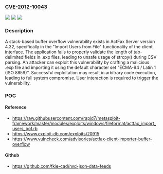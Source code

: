 ### [CVE-2012-10043](https://cve.mitre.org/cgi-bin/cvename.cgi?name=CVE-2012-10043)
![](https://img.shields.io/static/v1?label=Product&message=Server&color=blue)
![](https://img.shields.io/static/v1?label=Version&message=4.32%20&color=brightgreen)
![](https://img.shields.io/static/v1?label=Vulnerability&message=CWE-121%20Stack-based%20Buffer%20Overflow&color=brightgreen)

### Description

A stack-based buffer overflow vulnerability exists in ActFax Server version 4.32, specifically in the "Import Users from File" functionality of the client interface. The application fails to properly validate the length of tab-delimited fields in .exp files, leading to unsafe usage of strcpy() during CSV parsing. An attacker can exploit this vulnerability by crafting a malicious .exp file and importing it using the default character set "ECMA-94 / Latin 1 (ISO 8859)". Successful exploitation may result in arbitrary code execution, leading to full system compromise. User interaction is required to trigger the vulnerability.

### POC

#### Reference
- https://raw.githubusercontent.com/rapid7/metasploit-framework/master/modules/exploits/windows/fileformat/actfax_import_users_bof.rb
- https://www.exploit-db.com/exploits/20915
- https://www.vulncheck.com/advisories/actfax-client-importer-buffer-overflow

#### Github
- https://github.com/fkie-cad/nvd-json-data-feeds

